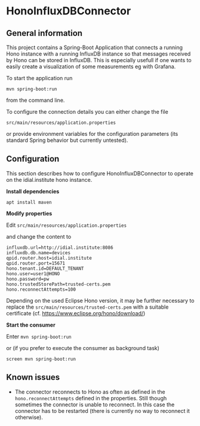 <!--
******************************************************************************
Copyright (c) 2017 Bosch Software Innovations GmbH.

All rights reserved. This program and the accompanying materials
are made available under the terms of the Eclipse Public License v2.0
which accompanies this distribution, and is available at
https://www.eclipse.org/org/documents/epl-2.0/index.php

Contributors:
     Johannes Kristan (Bosch Software Innovations GmbH) - initial API and functionality
*****************************************************************************
-->

# HonoInfluxDBConnector

## General information

This project contains a Spring-Boot Application that connects a running Hono instance with a running InfluxDB instance
so that messages received by Hono can be stored in InfluxDB. This is especially usefull if one wants
to easily create a visualization of some measurements eg with Grafana.

To start the application run

`mvn spring-boot:run`

from the command line.

To configure the connection details you can either change the file

`src/main/resources/application.properties`

or provide environment variables for the configuration parameters (its standard Spring behavior but currently untested).

## Configuration

This section describes how to configure HonoInfluxDBConnector to operate on the idial.institute hono instance.

**Install dependencies**

```
apt install maven
```

**Modify properties**

Edit `src/main/resources/application.properties`

and change the content to

<!--- TODO to be changed to Azure Subscription --->

```
influxdb.url=http://idial.institute:8086
influxdb.db.name=devices
qpid.router.host=idial.institute
qpid.router.port=15671
hono.tenant.id=DEFAULT_TENANT
hono.user=user1@HONO
hono.password=pw
hono.trustedStorePath=trusted-certs.pem
hono.reconnectAttempts=100
```

Depending on the used Eclipse Hono version, it may be further necessary to replace the `src/main/resources/trusted-certs.pem` with a suitable certificate (cf. https://www.eclipse.org/hono/download/)

**Start the consumer**

Enter `mvn spring-boot:run`

or (if you prefer to execute the consumer as background task)

`screen mvn spring-boot:run`

## Known issues

- The connector reconnects to Hono as often as defined in the `hono.reconnectAttempts` defined in the properties.
Still though sometimes the connector is unable to reconnect.
In this case the connector has to be restarted (there is currently no way to reconnect it otherwise).

